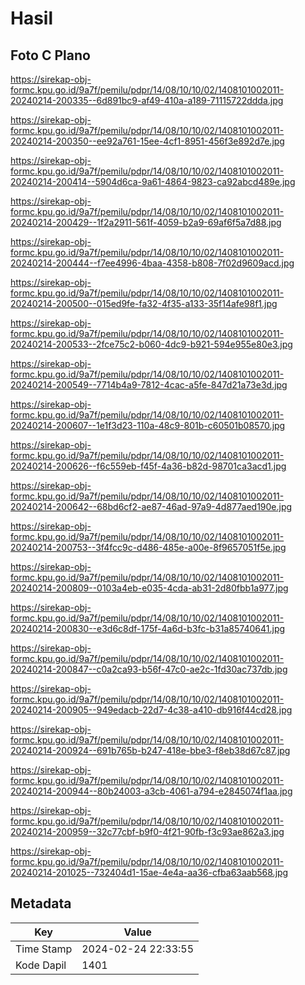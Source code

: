 # Hasil

## Foto C Plano

https://sirekap-obj-formc.kpu.go.id/9a7f/pemilu/pdpr/14/08/10/10/02/1408101002011-20240214-200335--6d891bc9-af49-410a-a189-71115722ddda.jpg

https://sirekap-obj-formc.kpu.go.id/9a7f/pemilu/pdpr/14/08/10/10/02/1408101002011-20240214-200350--ee92a761-15ee-4cf1-8951-456f3e892d7e.jpg

https://sirekap-obj-formc.kpu.go.id/9a7f/pemilu/pdpr/14/08/10/10/02/1408101002011-20240214-200414--5904d6ca-9a61-4864-9823-ca92abcd489e.jpg

https://sirekap-obj-formc.kpu.go.id/9a7f/pemilu/pdpr/14/08/10/10/02/1408101002011-20240214-200429--1f2a2911-561f-4059-b2a9-69af6f5a7d88.jpg

https://sirekap-obj-formc.kpu.go.id/9a7f/pemilu/pdpr/14/08/10/10/02/1408101002011-20240214-200444--f7ee4996-4baa-4358-b808-7f02d9609acd.jpg

https://sirekap-obj-formc.kpu.go.id/9a7f/pemilu/pdpr/14/08/10/10/02/1408101002011-20240214-200500--015ed9fe-fa32-4f35-a133-35f14afe98f1.jpg

https://sirekap-obj-formc.kpu.go.id/9a7f/pemilu/pdpr/14/08/10/10/02/1408101002011-20240214-200533--2fce75c2-b060-4dc9-b921-594e955e80e3.jpg

https://sirekap-obj-formc.kpu.go.id/9a7f/pemilu/pdpr/14/08/10/10/02/1408101002011-20240214-200549--7714b4a9-7812-4cac-a5fe-847d21a73e3d.jpg

https://sirekap-obj-formc.kpu.go.id/9a7f/pemilu/pdpr/14/08/10/10/02/1408101002011-20240214-200607--1e1f3d23-110a-48c9-801b-c60501b08570.jpg

https://sirekap-obj-formc.kpu.go.id/9a7f/pemilu/pdpr/14/08/10/10/02/1408101002011-20240214-200626--f6c559eb-f45f-4a36-b82d-98701ca3acd1.jpg

https://sirekap-obj-formc.kpu.go.id/9a7f/pemilu/pdpr/14/08/10/10/02/1408101002011-20240214-200642--68bd6cf2-ae87-46ad-97a9-4d877aed190e.jpg

https://sirekap-obj-formc.kpu.go.id/9a7f/pemilu/pdpr/14/08/10/10/02/1408101002011-20240214-200753--3f4fcc9c-d486-485e-a00e-8f9657051f5e.jpg

https://sirekap-obj-formc.kpu.go.id/9a7f/pemilu/pdpr/14/08/10/10/02/1408101002011-20240214-200809--0103a4eb-e035-4cda-ab31-2d80fbb1a977.jpg

https://sirekap-obj-formc.kpu.go.id/9a7f/pemilu/pdpr/14/08/10/10/02/1408101002011-20240214-200830--e3d6c8df-175f-4a6d-b3fc-b31a85740641.jpg

https://sirekap-obj-formc.kpu.go.id/9a7f/pemilu/pdpr/14/08/10/10/02/1408101002011-20240214-200847--c0a2ca93-b56f-47c0-ae2c-1fd30ac737db.jpg

https://sirekap-obj-formc.kpu.go.id/9a7f/pemilu/pdpr/14/08/10/10/02/1408101002011-20240214-200905--949edacb-22d7-4c38-a410-db916f44cd28.jpg

https://sirekap-obj-formc.kpu.go.id/9a7f/pemilu/pdpr/14/08/10/10/02/1408101002011-20240214-200924--691b765b-b247-418e-bbe3-f8eb38d67c87.jpg

https://sirekap-obj-formc.kpu.go.id/9a7f/pemilu/pdpr/14/08/10/10/02/1408101002011-20240214-200944--80b24003-a3cb-4061-a794-e2845074f1aa.jpg

https://sirekap-obj-formc.kpu.go.id/9a7f/pemilu/pdpr/14/08/10/10/02/1408101002011-20240214-200959--32c77cbf-b9f0-4f21-90fb-f3c93ae862a3.jpg

https://sirekap-obj-formc.kpu.go.id/9a7f/pemilu/pdpr/14/08/10/10/02/1408101002011-20240214-201025--732404d1-15ae-4e4a-aa36-cfba63aab568.jpg


## Metadata

| Key        | Value               |
| ---------- | ------------------- |
| Time Stamp | 2024-02-24 22:33:55 |
| Kode Dapil | 1401                |



